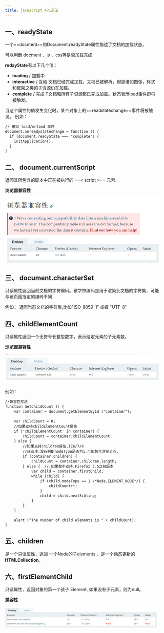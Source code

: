 ```yaml
---
title: javascript API语法
---
```


## 一、readyState

一个==docment==的Document.readyState属性描述了文档的加载状态。

可以判断 docment 、js 、css等是否加载完成

**redayState**有以下几个值：
* **loading** / 加载中
* **interactive**  / 互动
     文档已经完成加载，文档已被解析，但是诸如图像，样式和框架之类的子资源仍在加载。
* **complete**  /  完成
     T文档和所有子资源都已完成加载。状态表示load事件即将被触发。
	 
	 
当这个属性的值发生变化时，某个对象上的==readstatechange==事件将被触发。
例如：
```js?linenums
// 模拟 load/onload 事件
document.onreadystatechange = function () {
  if (document.readyState === "complete") {
    initApplication();
  }
}
```

## 二、 document.currentScript

返回其所包含的脚本中正在被执行的 ==< script >== 元素.

**浏览器兼容性**

![](./images/1538190508333.png)

## 三、 document.characterSet

只读属性返回当前文档的字符编码。该字符编码是用于渲染此文档的字符集，可能与该页面指定的编码不同

例如： 返回当前文档的字符集,比如"ISO-8859-1" 或者 "UTF-8"

## 四、childElementCount

只读属性返回一个无符号长整型数字，表示给定元素的子元素数。

**浏览器兼容性**

![](./images/1538191912638.png)


例如： 

```js?linenums
//兼容性写法
function GetChildCount () {
	var container = document.getElementById ("container");

	var childCount = 0;
	//如果支持childElementCount属性
	if ('childElementCount' in container) {
		childCount = container.childElementCount;
	} else {
		//如果支持children属性,IE6/7/8
		//译者注:没有判断nodeType是否为1,可能包含注释节点.
		if (container.children) {
			childCount = container.children.length;
		} else {  //,如果都不支持,Firefox 3.5之前版本
			var child = container.firstChild;
			while (child) {
				if (child.nodeType == 1 /*Node.ELEMENT_NODE*/) {
					childCount++;
				}
				child = child.nextSibling;
			}
		}
	}

	alert ("The number of child elements is " + childCount);
}
```
## 五、children 

是一个只读属性，返回 一个Node的子elements ，是一个动态更新的 **HTMLCollection**。

## 六、firstElementChild 

 只读属性，返回对象的第一个孩子 Element, 如果没有子元素，则为null。
 
 **兼容性**
 
 ![](./images/1538192399130.png)